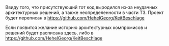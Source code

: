 Ввиду того, что присутствующий тот код выродился из-за неудачных архитектурных решений,  а также неопределенности в части ТЗ. Проект будет переписан в https://github.com/HehelGeorg/KeitBeschlage

Если появится желание историю архитектурных компромисов и решений будет расписана здесь, либо в https://github.com/HehelGeorg/KeitBeschlage
